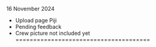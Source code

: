 16 November 2024
- Upload page Piji
- Pending feedback
- Crew picture not included yet
======================================
